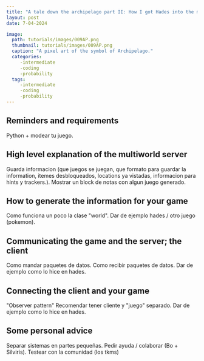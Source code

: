 ```yaml
---
title: "A tale down the archipelago part II: How I got Hades into the multiworld" 
layout: post
date: 7-04-2024

image: 
  path: tutorials/images/009AP.png 
  thumbnail: tutorials/images/009AP.png
  caption: "A pixel art of the symbol of Archipelago."
  categories:
     -intermediate
     -coding
     -probability
  tags:
     -intermediate
     -coding
     -probability
---
```


<h2> Reminders and requirements </h2>

Python + modear tu juego.

<h2> High level explanation of the multiworld server </h2>

Guarda informacion (que juegos se juegan, que formato para guardar la information,
itemes desbloqueados, locations ya vistadas, informacion para hints y trackers.).
Mostrar un block de notas con algun juego generado.

<h2> How to generate the information for your game </h2>

Como funciona un poco la clase "world".
Dar de ejemplo hades / otro juego (pokemon).

<h2> Communicating the game and the server; the client </h2>

Como mandar paquetes de datos.
Como recibir paquetes de datos.
Dar de ejemplo como lo hice en hades.

<h2> Connecting the client and your game </h2>

"Observer pattern" 
Recomendar tener cliente y "juego" separado.
Dar de ejemplo como lo hice en hades.


<h2> Some personal advice </h2>


Separar sistemas en partes pequeñas.
Pedir ayuda / colaborar (Bo + Silviris).
Testear con la comunidad (los tkms)
